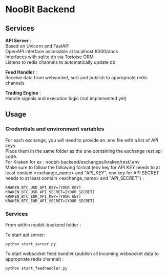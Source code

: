 # NooBit Backend

## Services 

**API Server** :   
Based on Uvicorn and FastAPI  
OpenAPI interface accessible at localhost:8000/docs  
Interfaces with sqlite db via Tortoise ORM  
Listens to redis channels to automatically update db  


**Feed Handler** :  
Receive data from websocket, sort and publish to appropriate redis channels


**Trading Engine** :  
Handle signals and execution logic (not implemented yet)


## Usage

### Credentials and environment variables

For each exchange, you will need to provide an .env file with a list of API keys.  
Place them in the same folder as the one containing the exchange rest api code.  
For Kraken for ex : noobit-backend/exchanges/kraken/rest/.env  
Make sure to follow the following format (env key for API KEY needs to at least contain <exchange_name> and "API_KEY",
env key for API SECRET needs to at least contain <exchange_name> and "API_SECRET") :
```
KRAKEN_BTC_USD_API_KEY=[YOUR KEY]
KRAKEN_BTC_USD_API_SECRET=[YOUR SECRET]
KRAKEN_BTC_EUR_API_KEY=[YOUR KEY]
KRAKEN_BTC_EUR_API_SECRET=[YOUR SECRET]
```

### Services

From within noobit-backend folder :

To start api server:
```
python start_server.py
```

To start websocket feed handler (publish all incoming websocket data to appropriate redis channel) :
```
python start_feedhandler.py
```

